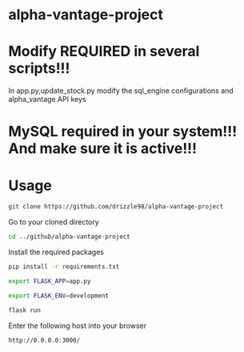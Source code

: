 # alpha-vantage-project


# Modify REQUIRED in several scripts!!!
In app.py,update_stock.py modify the sql_engine configurations and alpha_vantage API keys

# MySQL required in your system!!! And make sure it is active!!!

# Usage

```bash
git clone https://github.com/drizzle98/alpha-vantage-project
```
Go to your cloned directory
```bash
cd ../github/alpha-vantage-project
```
Install the required packages
```bash
pip install -r requirements.txt
```

```bash
export FLASK_APP=app.py
```
```bash
export FLASK_ENV=development
```
```bash
flask run
```
Enter the following host into your browser
```
http://0.0.0.0:3000/
```

